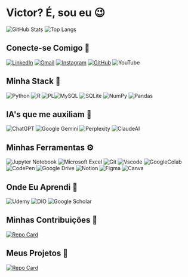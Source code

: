 # Victor? É, sou eu 😉
![GitHub Stats](https://github-readme-stats.vercel.app/api?username=joaovictorcardosocrisostomo&theme=transparent&bg_color=000&border_color=grey&show_icons=true&icon_color=FFF&title_color=F70000&text_color=FFF) ![Top Langs](https://github-readme-stats-git-masterrstaa-rickstaa.vercel.app/api/top-langs/?username=joaovictorcardosocrisostomo&layout=compact&bg_color=000&border_color=grey&title_color=F70000&text_color=FFF)

## Conecte-se Comigo 🔗
[![LinkedIn](https://img.shields.io/badge/LinkedIn-blue?style=for-the-badge&logo=linkedin&logoColor=red)](https://www.linkedin.com/in/joão-victor-cardoso-crisóstomo-632058280) [![Gmail](https://img.shields.io/badge/j.victorccrisostomo@gmail.com-D14836?style=for-the-badge&logo=gmail&logoColor=white)](j.victorccrisostomo@gmail.com) [![Instagram](https://img.shields.io/badge/ensina.jv-white.svg?style=for-the-badge&logo=Instagram&logoColor=black)](https://www.instagram.com/ensina.jv) [![GitHub](https://img.shields.io/badge/GitHub-100000?style=for-the-badge&logo=github&logoColor=white)](https://github.com/joaovictorcardosocrisostomo) ![YouTube](https://img.shields.io/badge/YouTube-%23FF0000.svg?style=for-the-badge&logo=YouTube&logoColor=white)

## Minha Stack 🧐
![Python](https://img.shields.io/badge/python-3670A0?style=for-the-badge&logo=python&logoColor=ffdd54) ![R](https://img.shields.io/badge/R-276DC3?style=for-the-badge&logo=r&logoColor=white) ![PL](https://img.shields.io/badge/PL%2FSQL-FFFFFF?style=for-the-badge&logo=oracle&logoColor=FF0000&labelColor=FFFFFF&color=FF0000)![MySQL](https://img.shields.io/badge/MySQL-00000F?style=for-the-badge&logo=mysql&logoColor=white) ![SQLite](https://img.shields.io/badge/sqlite-%2307405e.svg?style=for-the-badge&logo=sqlite&logoColor=white) ![NumPy](https://img.shields.io/badge/numpy-%23013243.svg?style=for-the-badge&logo=numpy&logoColor=white) ![Pandas](https://img.shields.io/badge/pandas-%23150458.svg?style=for-the-badge&logo=pandas&logoColor=white)

## IA's que me auxiliam 🤖
![ChatGPT](https://img.shields.io/badge/chatGPT-74aa9c?style=for-the-badge&logo=openai&logoColor=white) ![Google Gemini](https://img.shields.io/badge/google%20gemini-8E75B2?style=for-the-badge&logo=google%20gemini&logoColor=white) ![Perplexity](https://img.shields.io/badge/perplexity-000000?style=for-the-badge&logo=perplexity&logoColor=088F8F) ![ClaudeAI](https://img.shields.io/badge/ClaudeAI-orange?style=for-the-badge&logo=claude&logoColor=white)

## Minhas Ferramentas ⚙
![Jupyter Notebook](https://img.shields.io/badge/jupyter-%23FA0F00.svg?style=for-the-badge&logo=jupyter&logoColor=white) ![Microsoft Excel](https://img.shields.io/badge/Microsoft_Excel-217346?style=for-the-badge&logo=microsoft-excel&logoColor=white) ![Git](https://img.shields.io/badge/GIT-E44C30?style=for-the-badge&logo=git&logoColor=white) ![Vscode](https://img.shields.io/badge/Vscode-007ACC?style=for-the-badge&logo=visual-studio-code&logoColor=white) ![GoogleColab](https://img.shields.io/badge/GoogleColab-white?style=for-the-badge&logo=googlecolab&logoColor=black) ![CodePen](https://img.shields.io/badge/CodePen-white?style=for-the-badge&logo=codepen&logoColor=black) ![Google Drive](https://img.shields.io/badge/Google%20Drive-4285F4?style=for-the-badge&logo=googledrive&logoColor=white) 
![Notion](https://img.shields.io/badge/Notion-%23000000.svg?style=for-the-badge&logo=notion&logoColor=white) ![Figma](https://img.shields.io/badge/figma-%23F24E1E.svg?style=for-the-badge&logo=figma&logoColor=white) ![Canva](https://img.shields.io/badge/Canva-%2300C4CC.svg?style=for-the-badge&logo=Canva&logoColor=white)


## Onde Eu Aprendi 🔬
![Udemy](https://img.shields.io/badge/Udemy-A435F0?style=for-the-badge&logo=Udemy&logoColor=white) ![DIO](https://img.shields.io/badge/DIO-grey?style=for-the-badge&logo=DIO&logoColor=white) ![Google Scholar](https://img.shields.io/badge/Google%20Scholar-4285F4?style=for-the-badge&logo=google-scholar&logoColor=white) 

## Minhas Contribuições 👥
[![Repo Card](https://github-readme-stats.vercel.app/api/pin/?username=joaovictorcardosocrisostomo&repo=dio-lab-open-source&bg_color=000&border_color=grey&show_icons=true&icon_color=white&title_color=F70000&text_color=FFF)](https://github.com/joaovictorcardosocrisostomo/dio-lab-open-source)

## Meus Projetos 🧠
[![Repo Card](https://github-readme-stats.vercel.app/api/pin/?username=joaovictorcardosocrisostomo&repo=ytDown&bg_color=000&border_color=grey&show_icons=true&icon_color=white&title_color=F70000&text_color=FFF)](https://github.com/joaovictorcardosocrisostomo/ytDown)

<!--
**joaovictorcardosocrisostomo/joaovictorcardosocrisostomo** is a ✨ _special_ ✨ repository because its `README.md` (this file) appears on your GitHub profile.

Here are some ideas to get you started:

- 🔭 I’m currently working on ...
- 🌱 I’m currently learning ...
- 👯 I’m looking to collaborate on ...
- 🤔 I’m looking for help with ...
- 💬 Ask me about ...
- 📫 How to reach me: ...
- 😄 Pronouns: ...
- ⚡ Fun fact: ...
-->
